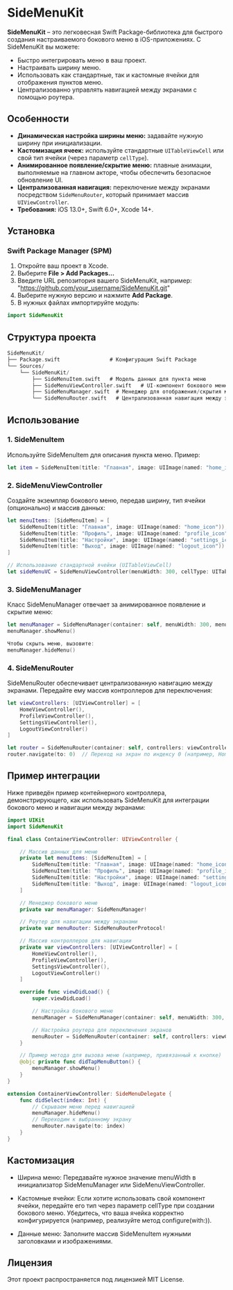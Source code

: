 # SideMenuKit

**SideMenuKit** – это легковесная Swift Package-библиотека для быстрого создания настраиваемого бокового меню в iOS-приложениях. С SideMenuKit вы можете:

- Быстро интегрировать меню в ваш проект.
- Настраивать ширину меню.
- Использовать как стандартные, так и кастомные ячейки для отображения пунктов меню.
- Централизованно управлять навигацией между экранами с помощью роутера.

## Особенности

- **Динамическая настройка ширины меню:** задавайте нужную ширину при инициализации.
- **Кастомизация ячеек:** используйте стандартные `UITableViewCell` или свой тип ячейки (через параметр `cellType`).
- **Анимированное появление/скрытие меню:** плавные анимации, выполняемые на главном акторе, чтобы обеспечить безопасное обновление UI.
- **Централизованная навигация:** переключение между экранами посредством `SideMenuRouter`, который принимает массив `UIViewController`.
- **Требования:** iOS 13.0+, Swift 6.0+, Xcode 14+.

## Установка

### Swift Package Manager (SPM)

1. Откройте ваш проект в Xcode.
2. Выберите **File > Add Packages…**
3. Введите URL репозитория вашего SideMenuKit, например:
"https://github.com/your_username/SideMenuKit.git"
4. Выберите нужную версию и нажмите **Add Package**.
5. В нужных файлах импортируйте модуль:

```swift
import SideMenuKit
```

## Структура проекта
```swift
SideMenuKit/
├── Package.swift                # Конфигурация Swift Package
└── Sources/
    └── SideMenuKit/
        ├── SideMenuItem.swift   # Модель данных для пункта меню
        ├── SideMenuViewController.swift   # UI-компонент бокового меню
        ├── SideMenuManager.swift  # Менеджер для отображения/скрытия меню
        └── SideMenuRouter.swift   # Централизованная навигация между экранами
```

## Использование

### 1. SideMenuItem
Используйте SideMenuItem для описания пункта меню. Пример:
```swift
let item = SideMenuItem(title: "Главная", image: UIImage(named: "home_icon"))
```

### 2. SideMenuViewController
Создайте экземпляр бокового меню, передав ширину, тип ячейки (опционально) и массив данных:
```swift
let menuItems: [SideMenuItem] = [
    SideMenuItem(title: "Главная", image: UIImage(named: "home_icon")),
    SideMenuItem(title: "Профиль", image: UIImage(named: "profile_icon")),
    SideMenuItem(title: "Настройки", image: UIImage(named: "settings_icon")),
    SideMenuItem(title: "Выход", image: UIImage(named: "logout_icon"))
]

// Использование стандартной ячейки (UITableViewCell)
let sideMenuVC = SideMenuViewController(menuWidth: 300, cellType: UITableViewCell.self, menuItems: menuItems)
```

### 3. SideMenuManager
Класс SideMenuManager отвечает за анимированное появление и скрытие меню:
```swift
let menuManager = SideMenuManager(container: self, menuWidth: 300, menuItems: menuItems)
menuManager.showMenu()

Чтобы скрыть меню, вызовите:
menuManager.hideMenu()
```

### 4. SideMenuRouter
SideMenuRouter обеспечивает централизованную навигацию между экранами. Передайте ему массив контроллеров для переключения:
```swift
let viewControllers: [UIViewController] = [
    HomeViewController(),
    ProfileViewController(),
    SettingsViewController(),
    LogoutViewController()
]

let router = SideMenuRouter(container: self, controllers: viewControllers)
router.navigate(to: 0)  // Переход на экран по индексу 0 (например, HomeViewController)
```

## Пример интеграции
Ниже приведён пример контейнерного контроллера, демонстрирующего, как использовать SideMenuKit для интеграции бокового меню и навигации между экранами:
```swift
import UIKit
import SideMenuKit

final class ContainerViewController: UIViewController {

    // Массив данных для меню
    private let menuItems: [SideMenuItem] = [
        SideMenuItem(title: "Главная", image: UIImage(named: "home_icon")),
        SideMenuItem(title: "Профиль", image: UIImage(named: "profile_icon")),
        SideMenuItem(title: "Настройки", image: UIImage(named: "settings_icon")),
        SideMenuItem(title: "Выход", image: UIImage(named: "logout_icon"))
    ]

    // Менеджер бокового меню
    private var menuManager: SideMenuManager!

    // Роутер для навигации между экранами
    private var menuRouter: SideMenuRouterProtocol!

    // Массив контроллеров для навигации
    private var viewControllers: [UIViewController] = [
        HomeViewController(),
        ProfileViewController(),
        SettingsViewController(),
        LogoutViewController()
    ]

    override func viewDidLoad() {
        super.viewDidLoad()

        // Настройка бокового меню
        menuManager = SideMenuManager(container: self, menuWidth: 300, menuItems: menuItems)

        // Настройка роутера для переключения экранов
        menuRouter = SideMenuRouter(container: self, controllers: viewControllers)
    }

    // Пример метода для вызова меню (например, привязанный к кнопке)
    @objc private func didTapMenuButton() {
        menuManager.showMenu()
    }
}

extension ContainerViewController: SideMenuDelegate {
    func didSelect(index: Int) {
        // Скрываем меню перед навигацией
        menuManager.hideMenu()
        // Переходим к выбранному экрану
        menuRouter.navigate(to: index)
    }
}
```

## Кастомизация
- Ширина меню: Передавайте нужное значение menuWidth в инициализатор SideMenuManager или SideMenuViewController.

- Кастомные ячейки: Если хотите использовать свой компонент ячейки, передайте его тип через параметр cellType при создании бокового меню. Убедитесь, что
ваша ячейка корректно конфигурируется (например, реализуйте метод configure(with:)).

- Данные меню: Заполните массив SideMenuItem нужными заголовками и изображениями.


## Лицензия
Этот проект распространяется под лицензией MIT License.
